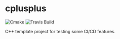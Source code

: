 # cplusplus

![Cmake ](https://github.com/ntnwork/cplusplus/actions/workflows/cmake.yml/badge.svg)
![Travis Build](https://travis-ci.com/ntnwork/cplusplus.svg?branch=master)

C++ template project for testing some CI/CD features.